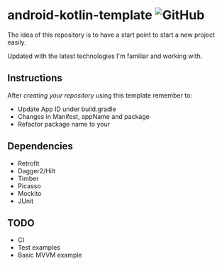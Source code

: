 # android-kotlin-template ![GitHub](https://img.shields.io/github/license/AlvaroFalcon/android-kotlin-template?style=plastic)

The idea of this repository is to have a start point to start a new project easily.

Updated with the latest technologies I'm familiar and working with.

## Instructions

After *creating your repository* using this template remember to:

- Update App ID under build.gradle
- Changes in Manifest, appName and package
- Refactor package name to your 

## Dependencies

- Retrofit
- Dagger2/Hilt
- Timber
- Picasso
- Mockito
- JUnit

## TODO

- CI
- Test examples
- Basic MVVM example